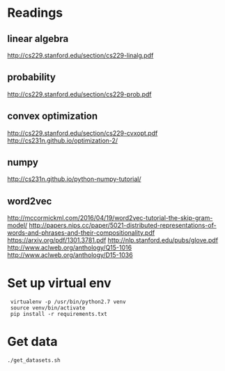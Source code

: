 # Readings
## linear algebra
http://cs229.stanford.edu/section/cs229-linalg.pdf
## probability
http://cs229.stanford.edu/section/cs229-prob.pdf
## convex optimization
http://cs229.stanford.edu/section/cs229-cvxopt.pdf
http://cs231n.github.io/optimization-2/
## numpy
http://cs231n.github.io/python-numpy-tutorial/
## word2vec
http://mccormickml.com/2016/04/19/word2vec-tutorial-the-skip-gram-model/
http://papers.nips.cc/paper/5021-distributed-representations-of-words-and-phrases-and-their-compositionality.pdf
https://arxiv.org/pdf/1301.3781.pdf
http://nlp.stanford.edu/pubs/glove.pdf
http://www.aclweb.org/anthology/Q15-1016
http://www.aclweb.org/anthology/D15-1036




# Set up virtual env
```
 virtualenv -p /usr/bin/python2.7 venv
 source venv/bin/activate
 pip install -r requirements.txt
```

# Get data
```
./get_datasets.sh
```
